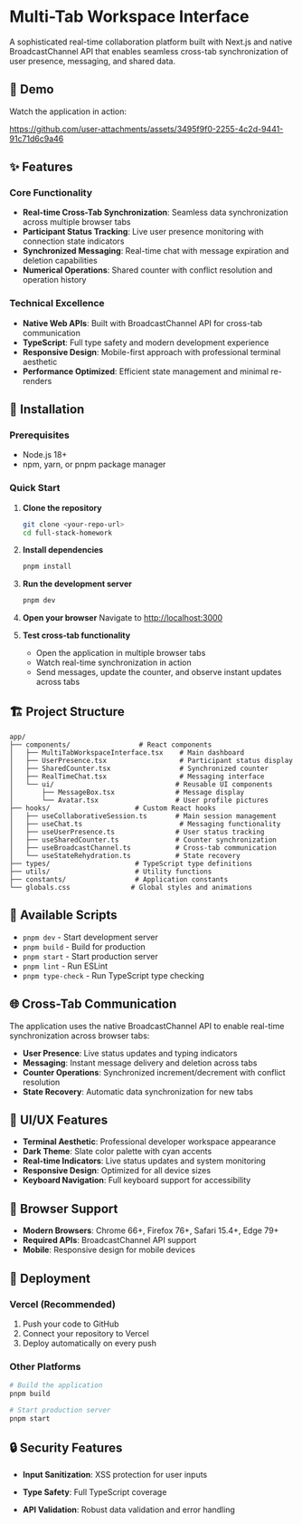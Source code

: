 # Multi-Tab Workspace Interface

A sophisticated real-time collaboration platform built with Next.js and native BroadcastChannel API that enables seamless cross-tab synchronization of user presence, messaging, and shared data.

## 🎯 Demo

Watch the application in action:

https://github.com/user-attachments/assets/3495f9f0-2255-4c2d-9441-91c71d6c9a46

## ✨ Features

### Core Functionality
- **Real-time Cross-Tab Synchronization**: Seamless data synchronization across multiple browser tabs
- **Participant Status Tracking**: Live user presence monitoring with connection state indicators
- **Synchronized Messaging**: Real-time chat with message expiration and deletion capabilities
- **Numerical Operations**: Shared counter with conflict resolution and operation history

### Technical Excellence
- **Native Web APIs**: Built with BroadcastChannel API for cross-tab communication
- **TypeScript**: Full type safety and modern development experience
- **Responsive Design**: Mobile-first approach with professional terminal aesthetic
- **Performance Optimized**: Efficient state management and minimal re-renders

## 🚀 Installation

### Prerequisites
- Node.js 18+ 
- npm, yarn, or pnpm package manager

### Quick Start

1. **Clone the repository**
   ```bash
   git clone <your-repo-url>
   cd full-stack-homework
   ```

2. **Install dependencies**
   ```bash
   pnpm install
   ```

3. **Run the development server**
   ```bash
   pnpm dev
   ```

4. **Open your browser**
   Navigate to [http://localhost:3000](http://localhost:3000)

5. **Test cross-tab functionality**
   - Open the application in multiple browser tabs
   - Watch real-time synchronization in action
   - Send messages, update the counter, and observe instant updates across tabs

## 🏗️ Project Structure

```
app/
├── components/                 # React components
│   ├── MultiTabWorkspaceInterface.tsx    # Main dashboard
│   ├── UserPresence.tsx                  # Participant status display
│   ├── SharedCounter.tsx                 # Synchronized counter
│   ├── RealTimeChat.tsx                  # Messaging interface
│   └── ui/                              # Reusable UI components
│       ├── MessageBox.tsx               # Message display
│       └── Avatar.tsx                   # User profile pictures
├── hooks/                     # Custom React hooks
│   ├── useCollaborativeSession.ts       # Main session management
│   ├── useChat.ts                        # Messaging functionality
│   ├── useUserPresence.ts               # User status tracking
│   ├── useSharedCounter.ts              # Counter synchronization
│   ├── useBroadcastChannel.ts           # Cross-tab communication
│   └── useStateRehydration.ts           # State recovery
├── types/                     # TypeScript type definitions
├── utils/                     # Utility functions
├── constants/                 # Application constants
└── globals.css               # Global styles and animations
```

## 🔧 Available Scripts

- `pnpm dev` - Start development server
- `pnpm build` - Build for production
- `pnpm start` - Start production server
- `pnpm lint` - Run ESLint
- `pnpm type-check` - Run TypeScript type checking

## 🌐 Cross-Tab Communication

The application uses the native BroadcastChannel API to enable real-time synchronization across browser tabs:

- **User Presence**: Live status updates and typing indicators
- **Messaging**: Instant message delivery and deletion across tabs
- **Counter Operations**: Synchronized increment/decrement with conflict resolution
- **State Recovery**: Automatic data synchronization for new tabs

## 🎨 UI/UX Features

- **Terminal Aesthetic**: Professional developer workspace appearance
- **Dark Theme**: Slate color palette with cyan accents
- **Real-time Indicators**: Live status updates and system monitoring
- **Responsive Design**: Optimized for all device sizes
- **Keyboard Navigation**: Full keyboard support for accessibility

## 📱 Browser Support

- **Modern Browsers**: Chrome 66+, Firefox 76+, Safari 15.4+, Edge 79+
- **Required APIs**: BroadcastChannel API support
- **Mobile**: Responsive design for mobile devices

## 🚀 Deployment

### Vercel (Recommended)
1. Push your code to GitHub
2. Connect your repository to Vercel
3. Deploy automatically on every push

### Other Platforms
```bash
# Build the application
pnpm build

# Start production server
pnpm start
```

## 🔒 Security Features

- **Input Sanitization**: XSS protection for user inputs
- **Type Safety**: Full TypeScript coverage

- **API Validation**: Robust data validation and error handling
